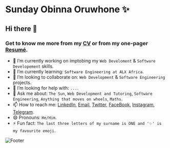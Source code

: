 # **Sunday Obinna Oruwhone ✨**

## Hi there 👋

### Get to know me more from my [CV](https://docs.google.com/document/d/1ocDekhxp9KxNqNtb6MkeAlDd9gDQ14vbsIGvzyYVK4I/edit?usp=sharing) or from my one-pager [Resumé](https://docs.google.com/document/d/1W4riSUmAR-9jOE98AILIzI74mzGna9xPSutxnap8-qU/edit?usp=sharing).

- 🔭 I’m currently working on imptobing my `Web Develoment` & `Software Developement` skills.
- 🌱 I’m currently learning: `Software Engineering at ALX Africa`.
- 👯 I’m looking to collaborate on: `Web Development` & `Software Engineering` projects.
- 🤔 I’m looking for help with: `...`.
- 💬 Ask me about: `The Sun`, `Web Development and Tutoring`, `Software Engineering`, `Anything that moves on wheels`, `Maths`.
- 📫 How to reach me: [LinkedIn](https://www.linkedin.com/in/0xOneBeing), [Email](mailto:sundayoruwhone@gmail.com), [Twitter](https://www.twitter.com/0xOneBeing), [FaceBook](https://www.facebook.com/OxOneBeing), [Instagram](https://www.instagram.com/0xonebeing), [Telegram](https://t.me/OxOneBeing).
- 😄 Pronouns: `He/Him`.
- ⚡ Fun fact: `The last three letters of my surname is ONE and '✨' is my favourite emoji`.

![Footer](https://pbs.twimg.com/profile_banners/200819716/1566675154/1500x500)
